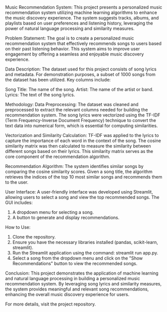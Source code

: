Music Recommendation System:
This project presents a personalized music recommendation system utilizing machine learning algorithms to enhance the music discovery experience. The system suggests tracks, albums, and playlists based on user preferences and listening history, leveraging the power of natural language processing and similarity measures.

Problem Statement:
The goal is to create a personalized music recommendation system that effectively recommends songs to users based on their past listening behavior. This system aims to improve user engagement by offering a seamless and enjoyable music discovery experience.

Data Description:
The dataset used for this project consists of song lyrics and metadata. For demonstration purposes, a subset of 1000 songs from the dataset has been utilized. Key columns include:

Song Title: The name of the song.
Artist: The name of the artist or band.
Lyrics: The text of the song lyrics.

Methodology:
Data Preprocessing:
The dataset was cleaned and preprocessed to extract the relevant columns needed for building the recommendation system. The song lyrics were vectorized using the TF-IDF (Term Frequency-Inverse Document Frequency) technique to convert the text data into numerical form, which is essential for computing similarities.

Vectorization and Similarity Calculation:
TF-IDF was applied to the lyrics to capture the importance of each word in the context of the song. The cosine similarity matrix was then calculated to measure the similarity between different songs based on their lyrics. This similarity matrix serves as the core component of the recommendation algorithm.

Recommendation Algorithm:
The system identifies similar songs by comparing the cosine similarity scores. Given a song title, the algorithm retrieves the indices of the top 10 most similar songs and recommends them to the user.

User Interface:
A user-friendly interface was developed using Streamlit, allowing users to select a song and view the top recommended songs. The GUI includes:
1) A dropdown menu for selecting a song.
2) A button to generate and display recommendations.

How to Use:
1) Clone the repository.
2) Ensure you have the necessary libraries installed (pandas, scikit-learn, streamlit).
3) Run the Streamlit application using the command: streamlit run app.py.
4) Select a song from the dropdown menu and click on the "Show Recommendations" button to view the recommended songs.

Conclusion:
This project demonstrates the application of machine learning and natural language processing in building a personalized music recommendation system. By leveraging song lyrics and similarity measures, the system provides meaningful and relevant song recommendations, enhancing the overall music discovery experience for users.

For more details, visit the project repository.






